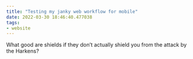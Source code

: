 ```yaml
---
title: "Testing my janky web workflow for mobile"
date: 2022-03-30 18:46:40.477038
tags:
- website
---
```

What good are shields if they don’t actually shield you from the attack by the Harkens?
